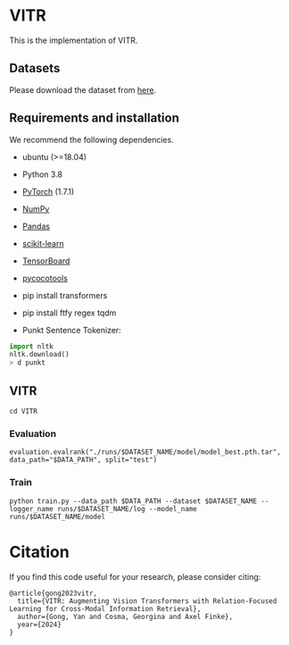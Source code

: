 # VITR
This is the implementation of VITR.

## Datasets
Please download the dataset from [here](https://cocodataset.org/#download).

## Requirements and installation
We recommend the following dependencies.
* ubuntu (>=18.04)

* Python 3.8

* [PyTorch](https://pytorch.org/) (1.7.1)

* [NumPy](https://numpy.org/)

* [Pandas](https://pandas.pydata.org/)

* [scikit-learn](https://scikit-learn.org/stable/)

* [TensorBoard](https://github.com/TeamHG-Memex/tensorboard_logger) 

* [pycocotools](https://github.com/cocodataset/cocoapi) 

* pip install transformers

* pip install ftfy regex tqdm

* Punkt Sentence Tokenizer:

``` python
import nltk
nltk.download()
> d punkt
``` 

## VITR
```
cd VITR
```
### Evaluation

```
evaluation.evalrank("./runs/$DATASET_NAME/model/model_best.pth.tar", data_path="$DATA_PATH", split="test")
```
### Train

```
python train.py --data_path $DATA_PATH --dataset $DATASET_NAME --logger_name runs/$DATASET_NAME/log --model_name runs/$DATASET_NAME/model
```
# Citation
If you find this code useful for your research, please consider citing:
``` 
@article{gong2023vitr,
  title={VITR: Augmenting Vision Transformers with Relation-Focused Learning for Cross-Modal Information Retrieval},
  author={Gong, Yan and Cosma, Georgina and Axel Finke},
  year={2024}
}
``` 
